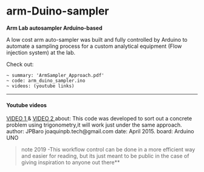 # arm-Duino-sampler
**Arm Lab autosampler Arduino-based** 

A low cost arm auto-sampler was built and fully controlled by Arduino
to automate a sampling process for a custom analytical equipment (Flow injection system) at the lab.

Check out:
~~~~~~~~~~~~~~~~~~~~~~~~~~~~~~~~~~~~~
~ summary: 'ArmSampler_Approach.pdf' 
~ code: arm_duino_sampler.ino
~ videos: (youtube links)
~~~~~~~~~~~~~~~~~~~~~~~~~~~~~~~~~~~~~
<hr>
<h4>Youtube videos</h4>
<a href="https://www.youtube.com/watch?v=0gh_hbvY0N4"> VIDEO 1 </a> & <a href="https://www.youtube.com/watch?v=ovMHvq_Vp3Y"> VIDEO 2 </a>
</hr>
about: This code was developed to sort out a concrete problem using trigonometry,it will work just under the same approach.
<div>
author: JPBaro joaquinpb.tech@gmail.com
date: April 2015.
board: Arduino UNO 
</div>
<blockquote>         
note 2019 -This workflow control can be done in a more efficient way and easier for reading, but its just meant to be public in the case of giving inspiration to anyone out there**
</blockquote>

